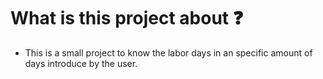 # What is this project about ❓
- This is a small project to know the labor days in an specific amount of days introduce by the user.
